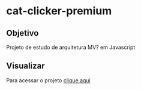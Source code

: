 # cat-clicker-premium

## Objetivo
Projeto de estudo de arquitetura MV? em Javascript

## Visualizar
Para acessar o projeto <a href="https://camillodev.github.io/cat-clicker-premium">clique aqui</a>
